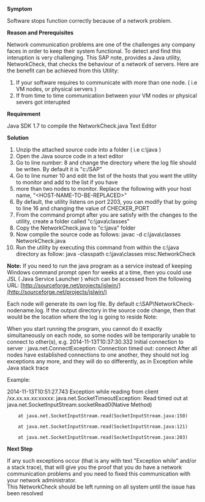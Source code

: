 **Symptom**

Software stops function correctly because of a network problem.

**Reason and Prerequisites**

Network communication problems are one of the challenges any company faces in order to keep their system functional. To detect and find this interuption is very challenging. This SAP note, provides a Java utility, NetworkCheck, that checks the behaviour of a network of servers. Here  are the benefit can be achieved from this Utility:

1. If your software requires to communicate with more than one node. ( i.e VM nodes, or physical servers )
2. If from time to time communication between your VM nodes or physical severs got interupted 
 

**Requirement**

Java SDK 1.7 to compile the NetworkCheck.java 
Text Editor 
 

**Solution**

1. Unzip the attached source code into a folder ( i.e c:\java ) 
2. Open the Java source code in a text editor
3. Go to line number: 8 and change the directory where the log file should be writen. By default it is "c:/SAP"
4. Go to line numer 10 and edit the list of the hosts that you want the utility to monitor and add to the list if you have
5. more than two nodes to monitor. Replace the following with your host name, "\<HOST-NAME-TO-BE-REPLACED\>"
6. By default, the utility listens on port 2203, you can modify that by going to line 16 and changing the value of CHECKER_PORT 
7. From the command prompt after you are satisfy with the changes to the utility, create a folder called "c:\java\classes"
8. Copy the NetworkCheck.java to "c:\java" folder
9. Now compile the source code as follows: javac -d c:\java\classes NetworkCheck.java 
10. Run the utility by executing this command from within the c:\java directory as follow: java -classpath c:\java\classes misc.NetworkCheck

**Note:** If you need to run the java program as a service instead of keeping Windows command prompt open for weeks at a time, then you could use JSL ( Java Service Launcher ) which can be accessed from
the following URL: [http://sourceforge.net/projects/jslwin/](http://sourceforge.net/projects/jslwin/)
  
Each node will generate its own log file. By default c:\SAP\NetworkCheck-nodename.log. If the output directory in the source code change, then that would be the location where the log is going to reside 
Note:

When you  start running the program, you cannot do it exactly simultaneously on each node, so some nodes will be temporarily unable to connect to other(s), e.g.
 2014-11-13T10:37:30.332 Initial connection to server <HOST-NAME>: java.net.ConnectException: Connection timed out: connect 
After all nodes have established connections to one another, they should not log exceptions any more, and they will do so differently, as in
<timestamp> Exception while <some activity>
   Java stack trace 

Example:

2014-11-13T10:51:27.743 Exception while reading from client /xx.xx.xx.xx:xxxxx: java.net.SocketTimeoutException: Read timed out 
        at java.net.SocketInputStream.socketRead0(Native Method)

        at java.net.SocketInputStream.read(SocketInputStream.java:150)

        at java.net.SocketInputStream.read(SocketInputStream.java:121)

        at java.net.SocketInputStream.read(SocketInputStream.java:203)

 

**Next Step**

If any such exceptions occur (that is any with text "Exception while" and/or a stack trace), that will give you the proof that you do have a network communication problems and you need to fixed this communication with your network administrator.  
This NetworkCheck should be left running on all system until the issue has been resolved 
 
